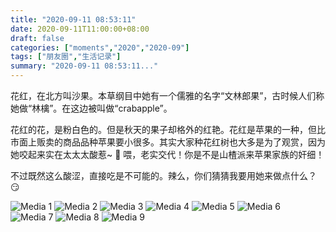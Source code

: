 ```yaml
---
title: "2020-09-11 08:53:11"
date: 2020-09-11T11:00:00+08:00
draft: false
categories: ["moments","2020","2020-09"]
tags: ["朋友圈","生活记录"]
summary: "2020-09-11 08:53:11..."
---
```


花红，在北方叫沙果。本草纲目中她有一个儒雅的名字“文林郎果”，古时候人们称她做“林檎”。在这边被叫做“crabapple”。

花红的花，是粉白色的。但是秋天的果子却格外的红艳。花红是苹果的一种，但比市面上贩卖的商品品种苹果要小很多。其实大家种花红树也大多是为了观赏，因为她咬起来实在太太太酸惹~ 🤮 喂，老实交代！你是不是山楂派来苹果家族的奸细！

不过既然这么酸涩，直接吃是不可能的。辣么，你们猜猜我要用她来做点什么？ 😏

![Media 1](/Moments/photos/2020-09-11/202009110853110.jpg)
![Media 2](/Moments/photos/2020-09-11/202009110853111.jpg)
![Media 3](/Moments/photos/2020-09-11/202009110853112.jpg)
![Media 4](/Moments/photos/2020-09-11/202009110853113.jpg)
![Media 5](/Moments/photos/2020-09-11/202009110853114.jpg)
![Media 6](/Moments/photos/2020-09-11/202009110853115.jpg)
![Media 7](/Moments/photos/2020-09-11/202009110853116.jpg)
![Media 8](/Moments/photos/2020-09-11/202009110853117.jpg)
![Media 9](/Moments/photos/2020-09-11/202009110853118.jpg)

